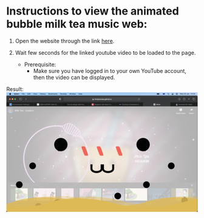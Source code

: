 # Instructions to view the animated bubble milk tea music web:

1. Open the website through the link [here](https://jlelsa.github.io/Jas/Bubble-Milk-Tea-Lover-Web/home).

2. Wait few seconds for the linked youtube video to be loaded to the page.
   - Prerequisite:
     - Make sure you have logged in to your own YouTube account, then the video can be displayed.

Result:
![Gif bubble milk-tea web](https://github.com/JLElsa/Jas/blob/master/Bubble-Milk-Tea-Lover-Web/Gif_of_web_animation.gif)  
